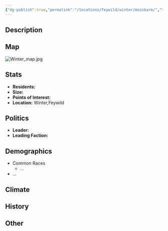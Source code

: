 ```yaml
---
{"dg-publish":true,"permalink":"/locations/feywild/winter/mosskarm/","tags":["Location","City"]}
---
```


## Description

## Map
![Winter_map.jpg](/img/user/Images/Maps/Winter_map.jpg)
## Stats
- **Residents:** 
- **Size:** 
- **Points of Interest:**
- **Location:** Winter,Feywild

## Politics
- **Leader:** 
- **Leading Faction:** 


## Demographics
- Common Races
    - ...
- ...

## Climate

## History

## Other